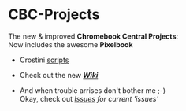 # CBC-Projects
The new & improved **Chromebook Central Projects**:   
Now includes the awesome **Pixelbook**  


- Crostini [scripts](https://github.com/DennisLfromGA/CBC-Projects/tree/crostini/scripts)

- Check out the new _**[Wiki](https://github.com/DennisLfromGA/CBC-Projects/wiki)**_

- And when trouble arrises don't bother me ;-)  
Okay, check out _[Issues](https://github.com/DennisLfromGA/CBC-Projects/issues) for current 'issues'_
